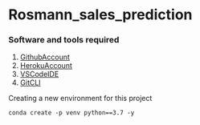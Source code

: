 # Rosmann_sales_prediction

### Software and tools required

1. [GithubAccount](https://github.com)
2. [HerokuAccount](https://heroku.com)
3. [VSCodeIDE](https://code.visualstudio.com/)
4. [GitCLI](https://git-scm.com/book/en/v2/Getting-Started-The-Command-Line)

Creating a new environment for this project

```
conda create -p venv python==3.7 -y
```